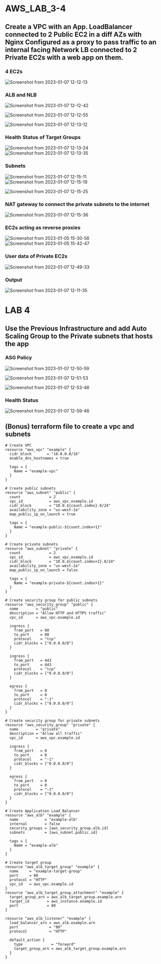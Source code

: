 # AWS_LAB_3-4

## Create a VPC with an App. LoadBalancer connected to 2 Public EC2 in a diff AZs with Nginx Configured as a proxy to pass traffic to an internal facing Network LB connected to 2 Private EC2s with a web app on them.

### 4 EC2s

 ![Screenshot from 2023-01-07 12-12-13](https://user-images.githubusercontent.com/103090890/211149472-d5745f12-1cd9-4dc4-9868-5581fe213ad6.png)

### ALB and NLB

 ![Screenshot from 2023-01-07 12-12-42](https://user-images.githubusercontent.com/103090890/211149494-a45fd1c3-a3ef-4d47-9c4d-75432a1a4068.png)

![Screenshot from 2023-01-07 12-12-55](https://user-images.githubusercontent.com/103090890/211149520-e22bb1c3-a010-4949-aa6d-95e96c512700.png)


![Screenshot from 2023-01-07 12-13-12](https://user-images.githubusercontent.com/103090890/211149530-2f5a8d9a-396c-4bc1-b8c5-4673be166ba6.png)

### Health Status of Target Groups

![Screenshot from 2023-01-07 12-13-24](https://user-images.githubusercontent.com/103090890/211149547-e5f8655b-7119-4981-b417-c077a6ef8d28.png)
![Screenshot from 2023-01-07 12-13-35](https://user-images.githubusercontent.com/103090890/211149550-4c6ebe8e-365d-4e91-8e8a-7230ee65b8a9.png)

### Subnets

![Screenshot from 2023-01-07 12-15-11](https://user-images.githubusercontent.com/103090890/211149570-a3269eb6-9d3c-4933-ba5e-0bffe7fae724.png)
![Screenshot from 2023-01-07 12-15-19](https://user-images.githubusercontent.com/103090890/211149575-de43c539-a8bc-4589-b745-eb0d133c0ad9.png)

![Screenshot from 2023-01-07 12-15-25](https://user-images.githubusercontent.com/103090890/211149583-211c56de-52c1-4463-95c9-8aa9bce63532.png)

### NAT gateway to connect the private subnets to the internet
![Screenshot from 2023-01-07 12-15-36](https://user-images.githubusercontent.com/103090890/211149587-3ab149ad-59c2-4083-9de0-cab7c305ce51.png)

### EC2s acting as reverse proxies

![Screenshot from 2023-01-05 15-30-56](https://user-images.githubusercontent.com/103090890/211149998-b029c9d8-0937-45c4-92f6-d373a43fb920.png)
![Screenshot from 2023-01-05 15-42-47](https://user-images.githubusercontent.com/103090890/211150000-2bed87bc-609a-4839-95d7-4e1ee12c6fac.png)


### User data of Private EC2s


![Screenshot from 2023-01-07 12-49-33](https://user-images.githubusercontent.com/103090890/211149920-da07a1b3-b230-4e9f-8df2-202382aef05a.png)



### Output 

![Screenshot from 2023-01-07 12-11-35](https://user-images.githubusercontent.com/103090890/211150006-cdeafdfa-dd9e-4bd2-ba8f-101e1adb42d0.png)

# LAB 4

## Use the Previous Infrastructure and add Auto Scaling Group to the Private subnets that hosts the app

### ASG Policy


![Screenshot from 2023-01-07 12-50-59](https://user-images.githubusercontent.com/103090890/211150066-34a3b28c-985f-4ea5-860d-8f99fb8ca53e.png)


![Screenshot from 2023-01-07 12-51-53](https://user-images.githubusercontent.com/103090890/211150080-43dd4904-623b-4100-ae60-83803a8e59fb.png)


![Screenshot from 2023-01-07 12-53-46](https://user-images.githubusercontent.com/103090890/211150083-53eaa730-d67c-4fac-a0bb-a94e11036980.png)
### Health Status 

![Screenshot from 2023-01-07 12-59-46](https://user-images.githubusercontent.com/103090890/211150087-9dcf8285-5c34-4004-9946-b223e3bb6398.jpg)



## (Bonus) terraform file to create a vpc and subnets
```HashiCorp
# Create VPC
resource "aws_vpc" "example" {
  cidr_block       = "10.0.0.0/16"
  enable_dns_hostnames = true

  tags = {
    Name = "example-vpc"
  }
}

# Create public subnets
resource "aws_subnet" "public" {
  count             = 2
  vpc_id            = aws_vpc.example.id
  cidr_block        = "10.0.${count.index}.0/24"
  availability_zone = "us-west-2a"
  map_public_ip_on_launch = true

  tags = {
    Name = "example-public-${count.index+1}"
  }
}

# Create private subnets
resource "aws_subnet" "private" {
  count             = 2
  vpc_id            = aws_vpc.example.id
  cidr_block        = "10.0.${count.index+2}.0/24"
  availability_zone = "us-west-2a"
  map_public_ip_on_launch = false

  tags = {
    Name = "example-private-${count.index+1}"
  }
}

# Create security group for public subnets
resource "aws_security_group" "public" {
  name        = "public"
  description = "Allow HTTP and HTTPS traffic"
  vpc_id      = aws_vpc.example.id

  ingress {
    from_port   = 80
    to_port     = 80
    protocol    = "tcp"
    cidr_blocks = ["0.0.0.0/0"]
  }

  ingress {
    from_port   = 443
    to_port     = 443
    protocol    = "tcp"
    cidr_blocks = ["0.0.0.0/0"]
  }

  egress {
    from_port   = 0
    to_port     = 0
    protocol    = "-1"
    cidr_blocks = ["0.0.0.0/0"]
  }
}

# Create security group for private subnets
resource "aws_security_group" "private" {
  name        = "private"
  description = "Allow all traffic"
  vpc_id      = aws_vpc.example.id

  ingress {
    from_port   = 0
    to_port     = 0
    protocol    = "-1"
    cidr_blocks = ["0.0.0.0/0"]
  }

  egress {
    from_port   = 0
    to_port     = 0
    protocol    = "-1"
    cidr_blocks = ["0.0.0.0/0"]
  }
}

# Create Application Load Balancer
resource "aws_alb" "example" {
  name            = "example-alb"
  internal        = false
  security_groups = [aws_security_group.alb.id]
  subnets         = [aws_subnet.public.id]

  tags = {
    Name = "example-alb"
  }
}

# Create target group
resource "aws_alb_target_group" "example" {
  name     = "example-target-group"
  port     = 80
  protocol = "HTTP"
  vpc_id   = aws_vpc.example.id
}
resource "aws_alb_target_group_attachment" "example" {
  target_group_arn = aws_alb_target_group.example.arn
  target_id        = aws_instance.example.id
  port             = 80
}

resource "aws_alb_listener" "example" {
  load_balancer_arn = aws_alb.example.arn
  port              = "80"
  protocol          = "HTTP"

  default_action {
    type             = "forward"
    target_group_arn = aws_alb_target_group.example.arn
  }
}
```

